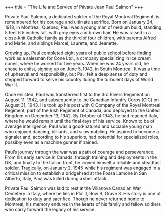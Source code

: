+++
title = "The Life and Service of Private Jean Paul Salmon"
+++


Private Paul Salmon, a dedicated soldier of the Royal Montreal Regiment, is remembered for his courage and ultimate sacrifice. 
Born on January 24, 1918, in Montreal, Quebec, Paul was a young man of medium build, standing 5 feet 6.5 inches tall, with grey eyes and brown hair. 
He was raised in a close-knit Catholic family as the third of four children, with parents Alfred and Marie, and siblings Marcel, Laurette, and Jeanette.

Growing up, Paul completed eight years of public school before finding work as a salesman for Cone Ltd., a company specializing in ice cream cones, where he worked for five years. 
When he was 24 years old, he chose to enlist, signing up on June 5, 1942, in South Montreal. It was a time of upheaval and responsibility, but Paul felt a deep sense of duty and stepped forward to serve his country during the turbulent days of World War II.

Once enlisted, Paul was transferred first to the 3rd Rivers Regiment on August 11, 1942, and subsequently to the Canadian Infantry Corps (CIC) on August 31, 1943. 
He took up his post with C Company of the Royal Montreal Regiment, part of the Irish Regiment of Canada, and deployed to the United Kingdom on December 13, 1942. 
By October of 1943, he had reached Italy, where he would remain until the final days of his service. Known to be of average intelligence, Paul was a good-natured and sociable young man who enjoyed dancing, billiards, and snowmobiling. He aspired to become a signaler and, according to his superiors, had potential for specialized roles, possibly even as a machine gunner if trained.

Paul’s journey through the war was a path of courage and perseverance. From his early service in Canada, through training and deployments in the UK, and finally to the Italian front, he proved himself a reliable and steadfast soldier. Tragically, on January 2, 1945, while his regiment was engaged in a critical mission to establish a bridgehead at the Fossa Lamone in San Alberto, Italy, 
Paul was killed during a shell attack.

Private Paul Salmon was laid to rest at the Villanova Canadian War Cemetery in Italy, where he lies in Plot II, Row B, Grave 3. 
His story is one of dedication to duty and sacrifice. Though he never returned home to Montreal, his memory endures in the hearts of his family and fellow soldiers who carry forward the legacy of his service.
